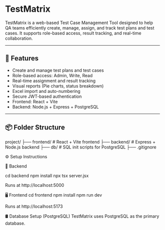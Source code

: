 # TestMatrix

TestMatrix is a web-based Test Case Management Tool designed to help QA teams efficiently create, manage, assign, and track test plans and test cases. It supports role-based access, result tracking, and real-time collaboration.

---

## 🚀 Features

- Create and manage test plans and test cases
- Role-based access: Admin, Write, Read
- Real-time assignment and result tracking
- Visual reports (Pie charts, status breakdown)
- Excel import and auto-numbering
- Secure JWT-based authentication
- Frontend: React + Vite  
- Backend: Node.js + Express + PostgreSQL

---

## 📦 Folder Structure

project/
├── frontend/ # React + Vite frontend
├── backend/ # Express + Node.js backend
├── db/ # SQL init scripts for PostgreSQL
├── .gitignore

⚙️ Setup Instructions

🔧 Backend

cd backend
npm install
npx tsx server.jsx

Runs at http://localhost:5000

🖥️ Frontend
cd frontend
npm install
npm run dev

Runs at http://localhost:5173

🛢️ Database Setup (PostgreSQL)
TestMatrix uses PostgreSQL as the primary database.


